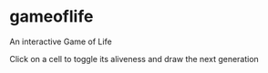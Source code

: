 # gameoflife
An interactive Game of Life

Click on a cell to toggle its aliveness and draw the next generation
